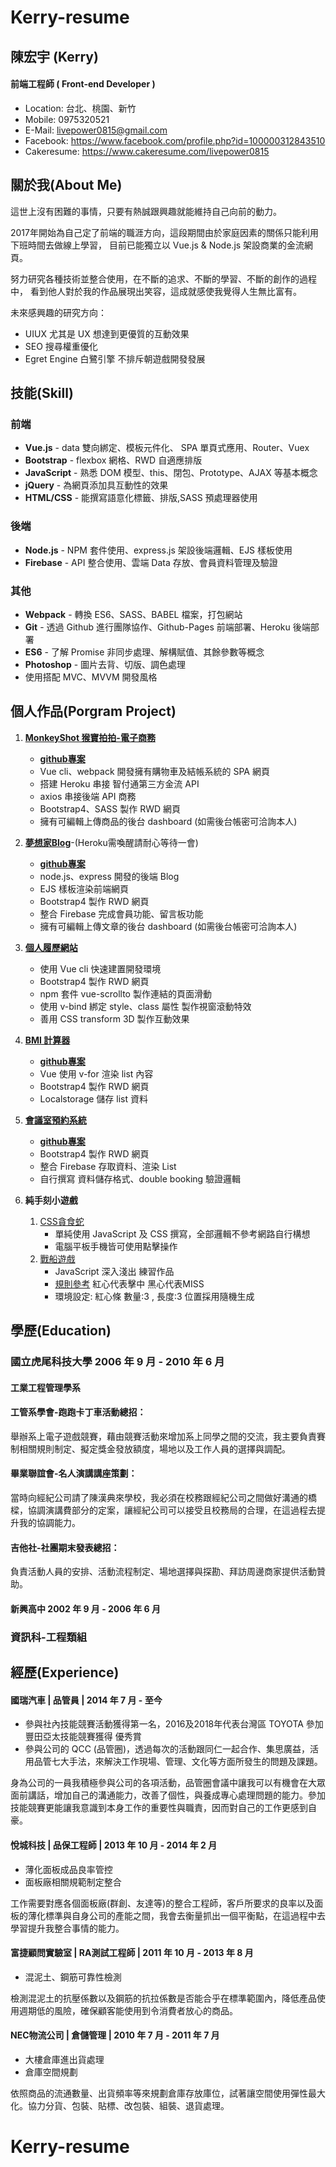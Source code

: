 # Kerry-resume

## 陳宏宇 (Kerry)
#### 前端工程師 ( Front-end Developer )
* Location: 台北、桃園、新竹
* Mobile: 0975320521
* E-Mail: livepower0815@gmail.com
* Facebook: https://www.facebook.com/profile.php?id=100000312843510
* Cakeresume: https://www.cakeresume.com/livepower0815

## 關於我(About Me)
這世上沒有困難的事情，只要有熱誠跟興趣就能維持自己向前的動力。

2017年開始為自己定了前端的職涯方向，這段期間由於家庭因素的關係只能利用下班時間去做線上學習，
目前已能獨立以 Vue.js & Node.js 架設商業的金流網頁。

努力研究各種技術並整合使用，在不斷的追求、不斷的學習、不斷的創作的過程中，
看到他人對於我的作品展現出笑容，這成就感使我覺得人生無比富有。

未來感興趣的研究方向：
* UIUX 尤其是 UX 想達到更優質的互動效果
* SEO 搜尋權重優化
* Egret Engine 白鷺引擎 不排斥朝遊戲開發發展

## 技能(Skill)
### 前端
* **Vue.js** - data 雙向綁定、模板元件化、 SPA 單頁式應用、Router、Vuex
* **Bootstrap** - flexbox 網格、RWD 自適應排版
* **JavaScript** - 熟悉 DOM 模型、this、閉包、Prototype、AJAX 等基本概念
* **jQuery** - 為網頁添加具互動性的效果
* **HTML/CSS** - 能撰寫語意化標籤、排版,SASS 預處理器使用

### 後端
* **Node.js** - NPM 套件使用、express.js 架設後端邏輯、EJS 樣板使用
* **Firebase** -  API 整合使用、雲端 Data 存放、會員資料管理及驗證

### 其他
* **Webpack** - 轉換 ES6、SASS、BABEL 檔案，打包網站
* **Git** - 透過 Github 進行團隊協作、Github-Pages 前端部署、Heroku 後端部署
* **ES6** - 了解 Promise 非同步處理、解構賦值、其餘參數等概念
* **Photoshop** - 圖片去背、切版、調色處理
* 使用搭配 MVC、MVVM 開發風格

## 個人作品(Porgram Project)
1. [**MonkeyShot 猴寶拍拍-電子商務**](https://livepower0815.github.io/my-vue-cli3/dist/)
    * [**github專案**](https://github.com/livepower0815/my-vue-cli3)
    * Vue cli、webpack 開發擁有購物車及結帳系統的 SPA 網頁
    * 搭建 Heroku 串接 智付通第三方金流 API 
    * axios 串接後端 API 商務
    * Bootstrap4、SASS 製作 RWD 網頁
    * 擁有可編輯上傳商品的後台 dashboard (如需後台帳密可洽詢本人)

2. [**夢想家Blog**](https://limitless-wildwood-49993.herokuapp.com/)-(Heroku需喚醒請耐心等待一會)
    * [**github專案**](https://github.com/livepower0815/myBlogApp)
    * node.js、express 開發的後端 Blog
    * EJS 樣板渲染前端網頁
    * Bootstrap4 製作 RWD 網頁
    * 整合 Firebase 完成會員功能、留言板功能
    * 擁有可編輯上傳文章的後台 dashboard (如需後台帳密可洽詢本人)

3. [**個人履歷網站**](https://livepower0815.github.io/my-resume/dist/)
    * 使用 Vue cli 快速建置開發環境
    * Bootstrap4 製作 RWD 網頁
    * npm 套件 vue-scrollto 製作連結的頁面滑動
    * 使用 v-bind 綁定 style、class 屬性 製作視窗滾動特效
    * 善用 CSS transform 3D 製作互動效果


4. [**BMI 計算器**](https://livepower0815.github.io/test1/hexSchool/day17(BMI計算)/)
    * [**github專案**](https://github.com/livepower0815/test1/tree/master/hexSchool/day17(BMI計算)/)
    * Vue 使用 v-for 渲染 list 內容
    * Bootstrap4 製作 RWD 網頁
    * Localstorage 儲存 list 資料

5. [**會議室預約系統**](https://livepower0815.github.io/test1/meetingRoom/)
    * [**github專案**](https://github.com/livepower0815/test1/tree/master/meetingRoom)
    * Bootstrap4 製作 RWD 網頁
    * 整合 Firebase 存取資料、渲染 List
    * 自行撰寫 資料儲存格式、double booking 驗證邏輯

6. **純手刻小遊戲**
    1. [CSS貪食蛇](https://livepower0815.github.io/test1/snakeGame/)
        * 單純使用 JavaScript 及 CSS 撰寫，全部邏輯不參考網路自行構想
        * 電腦平板手機皆可使用點擊操作
    2. [戰船遊戲](https://livepower0815.github.io/test1/hexSchool/the%20first%20days/battleShip.html)
        * JavaScript 深入淺出 練習作品
        * [規則參考](https://zh.wikipedia.org/wiki/海战_(游戏)) 紅心代表擊中 黑心代表MISS
        * 環境設定: 紅心條 數量:3 , 長度:3 位置採用隨機生成


## 學歷(Education)
### 國立虎尾科技大學 2006 年 9 月 - 2010 年 6 月
#### 工業工程管理學系

#### 工管系學會-跑跑卡丁車活動總招：
舉辦系上電子遊戲競賽，藉由競賽活動來增加系上同學之間的交流，我主要負責賽制相關規則制定、擬定獎金發放額度，場地以及工作人員的選擇與調配。

#### 畢業聯誼會-名人演講講座策劃：
當時向經紀公司請了陳漢典來學校，我必須在校務跟經紀公司之間做好溝通的橋樑，協調演講費部分的定案，讓經紀公司可以接受且校務局的合理，在這過程去提升我的協調能力。

#### 吉他社-社團期末發表總招：
負責活動人員的安排、活動流程制定、場地選擇與探勘、拜訪周邊商家提供活動贊助。

#### 新興高中 2002 年 9 月 - 2006 年 6 月
### 資訊科-工程類組

## 經歷(Experience)
#### 國瑞汽車 | 品管員 | 2014 年 7 月 - 至今
* 參與社內技能競賽活動獲得第一名，2016及2018年代表台灣區 TOYOTA 參加豐田亞太技能競賽獲得 優秀賞
* 參與公司的 QCC (品管圈)，透過每次的活動跟同仁一起合作、集思廣益，活用品管七大手法，來解決工作現場、管理、文化等方面所發生的問題及課題。

身為公司的一員我積極參與公司的各項活動，品管圈會議中讓我可以有機會在大眾面前講話，增加自己的溝通能力，改善了個性，與養成專心處理問題的能力。參加技能競賽更能讓我意識到本身工作的重要性與職責，因而對自己的工作更感到自豪。

#### 悅城科技 | 品保工程師 | 2013 年 10 月 - 2014 年 2 月
* 薄化面板成品良率管控
* 面板廠相關規範制定整合

工作需要對應各個面板廠(群創、友達等)的整合工程師，客戶所要求的良率以及面板的薄化標準與自身公司的產能之間，我會去衡量抓出一個平衡點，在這過程中去學習提升我整合事情的能力。

#### 富捷顧問實驗室 | RA測試工程師 | 2011 年 10 月 - 2013 年 8 月
* 混泥土、鋼筋可靠性檢測

檢測混泥土的抗壓係數以及鋼筋的抗拉係數是否能合乎在標準範圍內，降低產品使用週期低的風險，確保顧客能使用到令消費者放心的商品。


#### NEC物流公司 | 倉儲管理 | 2010 年 7 月 - 2011 年 7 月
* 大樓倉庫進出貨處理
* 倉庫空間規劃

依照商品的流通數量、出貨頻率等來規劃倉庫存放庫位，試著讓空間使用彈性最大化。協力分貨、包裝、貼標、改包裝、組裝、退貨處理。




# Kerry-resume
